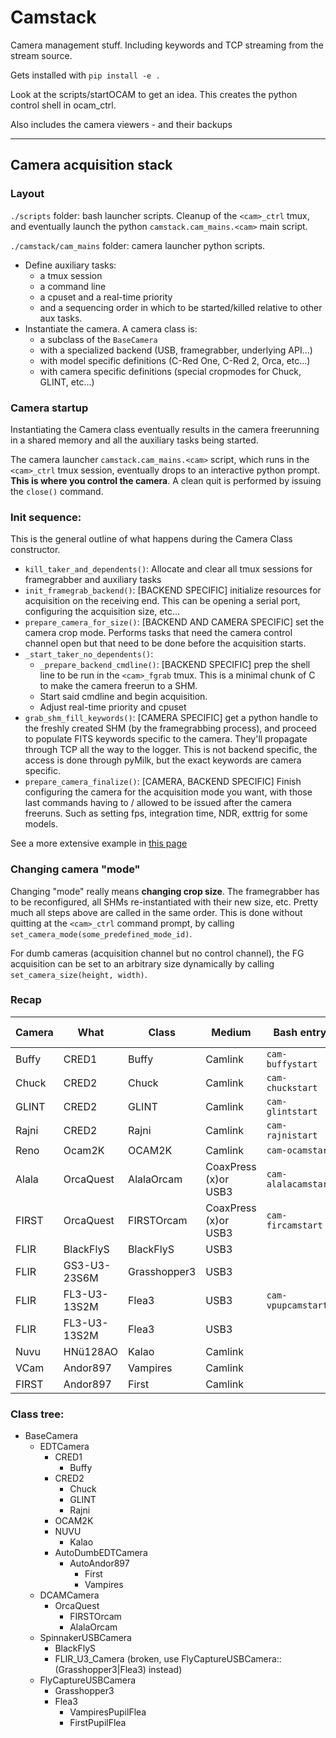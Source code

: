 # Camstack


Camera management stuff. Including keywords and TCP streaming from the stream source.

Gets installed with `pip install -e .`

Look at the scripts/startOCAM to get an idea.
This creates the python control shell in ocam_ctrl.

Also includes the camera viewers - and their backups

-----


## Camera acquisition stack

### Layout

`./scripts` folder: bash launcher scripts. Cleanup of the `<cam>_ctrl` tmux, and eventually launch the python `camstack.cam_mains.<cam>` main script.

`./camstack/cam_mains` folder: camera launcher python scripts.
- Define auxiliary tasks:
  - a tmux session
  - a command line
  - a cpuset and a real-time priority
  - and a sequencing order in which to be started/killed relative to other aux tasks.
- Instantiate the camera. A camera class is:
  - a subclass of the `BaseCamera`
  - with a specialized backend (USB, framegrabber, underlying API...)
  - with model specific definitions (C-Red One, C-Red 2, Orca, etc...)
  - with camera specific definitions (special cropmodes for Chuck, GLINT, etc...)

### Camera startup

Instantiating the Camera class eventually results in the camera freerunning in a shared memory and all the auxiliary tasks being started.

The camera launcher `camstack.cam_mains.<cam>` script, which runs in the `<cam>_ctrl` tmux session, eventually drops to an interactive python prompt. **This is where you control the camera**. A clean quit is performed by issuing the `close()` command.

### Init sequence:

This is the general outline of what happens during the Camera Class constructor.

- `kill_taker_and_dependents()`: Allocate and clear all tmux sessions for framegrabber and auxiliary tasks
- `init_framegrab_backend()`: [BACKEND SPECIFIC] initialize resources for acquisition on the receiving end. This can be opening a serial port, configuring the acquisition size, etc...
- `prepare_camera_for_size()`: [BACKEND AND CAMERA SPECIFIC] set the camera crop mode. Performs tasks that need the camera control channel open but that need to be done before the acquisition starts.
- `_start_taker_no_dependents()`:
  - `_prepare_backend_cmdline()`: [BACKEND SPECIFIC] prep the shell line to be run in the `<cam>_fgrab` tmux. This is a minimal chunk of C to make the camera freerun to a SHM.
  - Start said cmdline and begin acquisition.
  - Adjust real-time priority and cpuset
- `grab_shm_fill_keywords()`: [CAMERA SPECIFIC] get a python handle to the freshly created SHM (by the framegrabbing process), and proceed to populate FITS keywords specific to the camera. They'll propagate through TCP all the way to the logger. This is not backend specific, the access is done through pyMilk, but the exact keywords are camera specific.
- `prepare_camera_finalize()`: [CAMERA, BACKEND SPECIFIC] Finish configuring the camera for the acquisition mode you want, with those last commands having to / allowed to be issued after the camera freeruns. Such as setting fps, integration time, NDR, exttrig for some models.

See a more extensive example in [this page](DETAILED_CAMERA_INIT.md)

### Changing camera "mode"

Changing "mode" really means **changing crop size**. The framegrabber has to be reconfigured, all SHMs re-instantiated with their new size, etc. Pretty much all steps above are called in the same order.
This is done without quitting at the `<cam>_ctrl` command prompt, by calling `set_camera_mode(some_predefined_mode_id)`.

For dumb cameras (acquisition channel but no control channel), the FG acquisition can be set to an arbitrary size dynamically by calling `set_camera_size(height, width)`.


### Recap


| Camera | What         | Class        | Medium               | Bash entry          | Python entry     | Computer | Stream      | Raw stream   |
| ------ | ------------ | ------------ | -------------------- | ------------------- | ---------------- | -------- | ----------- | ------------ |
| Buffy  | CRED1        | Buffy        | Camlink              | `cam-buffystart`    | `buffycam.py`    | scexao5  | `kcam`      | `kcam_raw`   |
| Chuck  | CRED2        | Chuck        | Camlink              | `cam-chuckstart`    | `chuckcam.py`    | scexao5  | `ircam0`    | `ircam0_raw` |
| GLINT  | CRED2        | GLINT        | Camlink              | `cam-glintstart`    | `glintcam.py`    | scexao5  | `glint`     |              |
| Rajni  | CRED2        | Rajni        | Camlink              | `cam-rajnistart`    | `rajnicam.py`    | scexao5  | `rajni`     |              |
| Reno   | Ocam2K       | OCAM2K       | Camlink              | `cam-ocamstart`     | `renocam.py`     | scexao5  | `ocam2d`    | `ocam2krc`   |
| Alala  | OrcaQuest    | AlalaOrcam   | CoaxPress (x)or USB3 | `cam-alalacamstart` | `first_orcam.py` | alala    | `orcam`     |              |
| FIRST  | OrcaQuest    | FIRSTOrcam   | CoaxPress (x)or USB3 | `cam-fircamstart`   | `alala_orcam.py` | kamua    | `orcam`     |              |
| FLIR   | BlackFlyS    | BlackFlyS    | USB3                 | ` `                 | ` `              |          |             |              |
| FLIR   | GS3-U3-23S6M | Grasshopper3 | USB3                 | ` `                 | ` `              | scexao5  |             |              |
| FLIR   | FL3-U3-13S2M | Flea3        | USB3                 | `cam-vpupcamstart`  | `vpupcam.py`     | vampires | `vpupcam` |              |
| FLIR   | FL3-U3-13S2M | Flea3        | USB3                 | ` `                 | ` `              | kamua    |             |              |
| Nuvu   | HNü128AO     | Kalao        | Camlink              | ` `                 | `kalaocam.py`    |          |             |              |
| VCam   | Andor897     | Vampires     | Camlink              | ` `                 | ` `              | scexao5  | `vcamim<k>` |              |
| FIRST  | Andor897     | First        | Camlink              | ` `                 | ` `              | kamua    | ` `         |              |

### Class tree:

- BaseCamera
  - EDTCamera
    - CRED1
      - Buffy
    - CRED2
      - Chuck
      - GLINT
      - Rajni
    - OCAM2K
    - NUVU
      - Kalao
    - AutoDumbEDTCamera
      - AutoAndor897
        - First
        - Vampires
  - DCAMCamera
    - OrcaQuest
      - FIRSTOrcam
      - AlalaOrcam
  - SpinnakerUSBCamera
    - BlackFlyS
    - FLIR_U3_Camera (broken, use FlyCaptureUSBCamera::(Grasshopper3|Flea3) instead)
  - FlyCaptureUSBCamera
    - Grasshopper3
    - Flea3
      - VampiresPupilFlea
      - FirstPupilFlea
